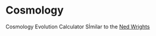 # Cosmology

Cosmology Evolution Calculator Sİmilar to the [Ned Wrights](http://www.astro.ucla.edu/~wright/CosmoCalc.html) 
